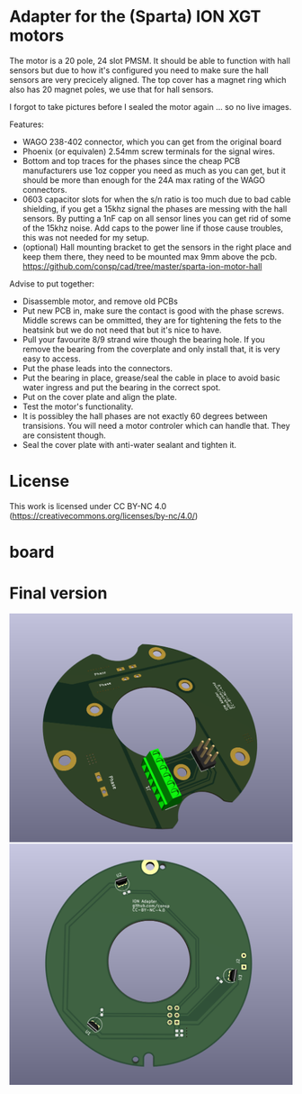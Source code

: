 # Adapter for the (Sparta) ION XGT motors

The motor is a 20 pole, 24 slot PMSM. It should be able to function with hall sensors but due to how it's configured you need to make sure the hall sensors are very precicely aligned.
The top cover has a magnet ring which also has 20 magnet poles, we use that for hall sensors.

I forgot to take pictures before I sealed the motor again ... so no live images.

Features:
* WAGO 238-402 connector, which you can get from the original board
* Phoenix (or equivalen) 2.54mm screw terminals for the signal wires.
* Bottom and top traces for the phases since the cheap PCB manufacturers use 1oz copper you need as much as you can get, but it should be more than enough for the 24A max rating of the WAGO connectors.
* 0603 capacitor slots for when the s/n ratio is too much due to bad cable shielding, if you get a 15khz signal the phases are messing with the hall sensors. By putting a 1nF cap on all sensor lines you can get rid of some of the 15khz noise. Add caps to the power line if those cause troubles, this was not needed for my setup.
* (optional) Hall mounting bracket to get the sensors in the right place and keep them there, they need to be mounted max 9mm above the pcb. https://github.com/consp/cad/tree/master/sparta-ion-motor-hall


Advise to put together:

* Disassemble motor, and remove old PCBs
* Put new PCB in, make sure the contact is good with the phase screws. Middle screws can be ommitted, they are for tightening the fets to the heatsink but we do not need that but it's nice to have.
* Pull your favourite 8/9 strand wire though the bearing hole. If you remove the bearing from the coverplate and only install that, it is very easy to access.
* Put the phase leads into the connectors.
* Put the bearing in place, grease/seal the cable in place to avoid basic water ingress and put the bearing in the correct spot.
* Put on the cover plate and align the plate.
* Test the motor's functionality.
* It is possibley the hall phases are not exactly 60 degrees between transisions. You will need a motor controler which can handle that. They are consistent though.
* Seal the cover plate with anti-water sealant and tighten it.

# License

This work is licensed under CC BY-NC 4.0 (https://creativecommons.org/licenses/by-nc/4.0/)

# board

# Final version
![bottom](bottom.png)
![top](top.png)
